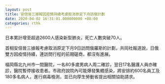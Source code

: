 ```yaml
---
layout: post
title: 安倍晉三據報因疫情持續考慮取消原定下月訪俄計劃
date: 2020-04-02 16:31:01.000000000 +08:00
categories: rthk
---
```


日本累計增至超過2600人感染新型肺炎，死亡人數突破70人。

首相安倍晉三據報考慮取消原定下月9日訪問俄羅斯的計劃，共同社報道說，日俄雙方因疫情持續，連訪問行程的前期磋商，都沒有進展。

福岡縣北九州市一間醫院，一名80多歲男病人周二確診，翌日17名醫護人員亦確診，醫院暫停接收患者。市政府說院內可能爆發集體感染，將安排約600名員工及180多名病人，進行病毒檢測，並已向厚生勞動省提出相關協助請求。
